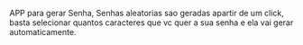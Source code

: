 APP para gerar Senha, Senhas aleatorias sao geradas apartir de um click, basta selecionar quantos caracteres que vc quer a sua senha e ela vai gerar automaticamente.
